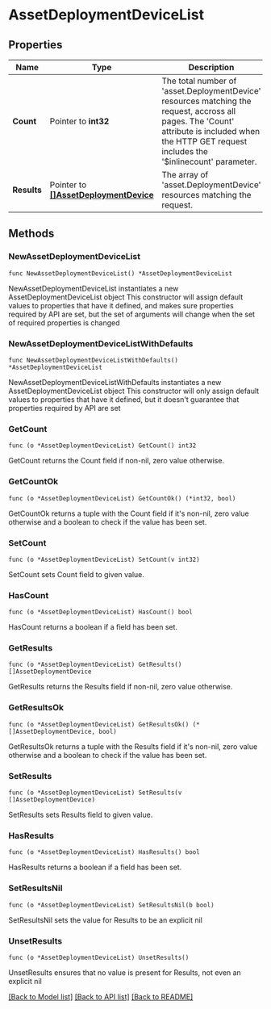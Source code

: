 # AssetDeploymentDeviceList

## Properties

Name | Type | Description | Notes
------------ | ------------- | ------------- | -------------
**Count** | Pointer to **int32** | The total number of &#39;asset.DeploymentDevice&#39; resources matching the request, accross all pages. The &#39;Count&#39; attribute is included when the HTTP GET request includes the &#39;$inlinecount&#39; parameter. | [optional] 
**Results** | Pointer to [**[]AssetDeploymentDevice**](AssetDeploymentDevice.md) | The array of &#39;asset.DeploymentDevice&#39; resources matching the request. | [optional] 

## Methods

### NewAssetDeploymentDeviceList

`func NewAssetDeploymentDeviceList() *AssetDeploymentDeviceList`

NewAssetDeploymentDeviceList instantiates a new AssetDeploymentDeviceList object
This constructor will assign default values to properties that have it defined,
and makes sure properties required by API are set, but the set of arguments
will change when the set of required properties is changed

### NewAssetDeploymentDeviceListWithDefaults

`func NewAssetDeploymentDeviceListWithDefaults() *AssetDeploymentDeviceList`

NewAssetDeploymentDeviceListWithDefaults instantiates a new AssetDeploymentDeviceList object
This constructor will only assign default values to properties that have it defined,
but it doesn't guarantee that properties required by API are set

### GetCount

`func (o *AssetDeploymentDeviceList) GetCount() int32`

GetCount returns the Count field if non-nil, zero value otherwise.

### GetCountOk

`func (o *AssetDeploymentDeviceList) GetCountOk() (*int32, bool)`

GetCountOk returns a tuple with the Count field if it's non-nil, zero value otherwise
and a boolean to check if the value has been set.

### SetCount

`func (o *AssetDeploymentDeviceList) SetCount(v int32)`

SetCount sets Count field to given value.

### HasCount

`func (o *AssetDeploymentDeviceList) HasCount() bool`

HasCount returns a boolean if a field has been set.

### GetResults

`func (o *AssetDeploymentDeviceList) GetResults() []AssetDeploymentDevice`

GetResults returns the Results field if non-nil, zero value otherwise.

### GetResultsOk

`func (o *AssetDeploymentDeviceList) GetResultsOk() (*[]AssetDeploymentDevice, bool)`

GetResultsOk returns a tuple with the Results field if it's non-nil, zero value otherwise
and a boolean to check if the value has been set.

### SetResults

`func (o *AssetDeploymentDeviceList) SetResults(v []AssetDeploymentDevice)`

SetResults sets Results field to given value.

### HasResults

`func (o *AssetDeploymentDeviceList) HasResults() bool`

HasResults returns a boolean if a field has been set.

### SetResultsNil

`func (o *AssetDeploymentDeviceList) SetResultsNil(b bool)`

 SetResultsNil sets the value for Results to be an explicit nil

### UnsetResults
`func (o *AssetDeploymentDeviceList) UnsetResults()`

UnsetResults ensures that no value is present for Results, not even an explicit nil

[[Back to Model list]](../README.md#documentation-for-models) [[Back to API list]](../README.md#documentation-for-api-endpoints) [[Back to README]](../README.md)


